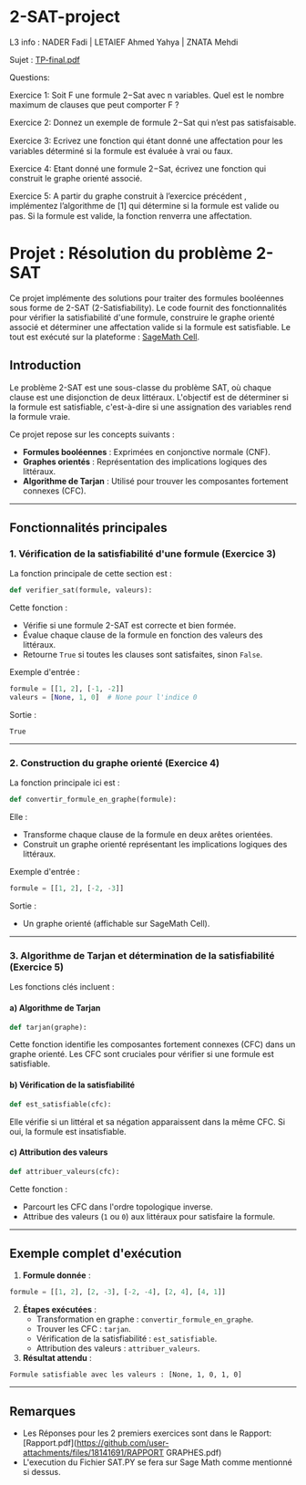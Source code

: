 # 2-SAT-project
L3 info : 
NADER Fadi   |
LETAIEF Ahmed Yahya  |
ZNATA Mehdi

Sujet :
[TP-final.pdf](https://github.com/user-attachments/files/18141691/TP-final-2020.pdf)

Questions:

Exercice 1: Soit F une formule 2−Sat avec n variables. Quel est le nombre maximum de clauses que peut comporter F ?

Exercice 2: Donnez un exemple de formule 2−Sat qui n’est pas satisfaisable.

Exercice 3: Ecrivez une fonction qui étant donné une aﬀectation pour les variables déterminé si la formule est évaluée à vrai ou faux.

Exercice 4: Etant donné une formule 2−Sat, écrivez une fonction qui construit le graphe orienté associé.

Exercice 5: A partir du graphe construit à l’exercice précédent , implémentez l’algorithme de [1] qui détermine si la formule est valide ou pas. Si la formule
est valide, la fonction renverra une aﬀectation.


# Projet : Résolution du problème 2-SAT

Ce projet implémente des solutions pour traiter des formules booléennes sous forme de 2-SAT (2-Satisfiability). Le code fournit des fonctionnalités pour vérifier la satisfiabilité d'une formule, construire le graphe orienté associé et déterminer une affectation valide si la formule est satisfiable. Le tout est exécuté sur la plateforme : [SageMath Cell](https://sagecell.sagemath.org/).

## Introduction

Le problème 2-SAT est une sous-classe du problème SAT, où chaque clause est une disjonction de deux littéraux. L'objectif est de déterminer si la formule est satisfiable, c'est-à-dire si une assignation des variables rend la formule vraie. 

Ce projet repose sur les concepts suivants :
- **Formules booléennes** : Exprimées en conjonctive normale (CNF).
- **Graphes orientés** : Représentation des implications logiques des littéraux.
- **Algorithme de Tarjan** : Utilisé pour trouver les composantes fortement connexes (CFC).

---

## Fonctionnalités principales

### 1. Vérification de la satisfiabilité d'une formule (Exercice 3)

La fonction principale de cette section est :

```python
def verifier_sat(formule, valeurs):
```
Cette fonction :
- Vérifie si une formule 2-SAT est correcte et bien formée.
- Évalue chaque clause de la formule en fonction des valeurs des littéraux.
- Retourne `True` si toutes les clauses sont satisfaites, sinon `False`.

Exemple d'entrée :
```python
formule = [[1, 2], [-1, -2]]
valeurs = [None, 1, 0]  # None pour l'indice 0
```
Sortie :
```plaintext
True
```

---

### 2. Construction du graphe orienté (Exercice 4)

La fonction principale ici est :

```python
def convertir_formule_en_graphe(formule):
```
Elle :
- Transforme chaque clause de la formule en deux arêtes orientées.
- Construit un graphe orienté représentant les implications logiques des littéraux.

Exemple d'entrée :
```python
formule = [[1, 2], [-2, -3]]
```
Sortie :
- Un graphe orienté (affichable sur SageMath Cell).

---

### 3. Algorithme de Tarjan et détermination de la satisfiabilité (Exercice 5)

Les fonctions clés incluent :

#### a) Algorithme de Tarjan
```python
def tarjan(graphe):
```
Cette fonction identifie les composantes fortement connexes (CFC) dans un graphe orienté. Les CFC sont cruciales pour vérifier si une formule est satisfiable.

#### b) Vérification de la satisfiabilité
```python
def est_satisfiable(cfc):
```
Elle vérifie si un littéral et sa négation apparaissent dans la même CFC. Si oui, la formule est insatisfiable.

#### c) Attribution des valeurs
```python
def attribuer_valeurs(cfc):
```
Cette fonction :
- Parcourt les CFC dans l'ordre topologique inverse.
- Attribue des valeurs (`1` ou `0`) aux littéraux pour satisfaire la formule.

---

## Exemple complet d'exécution

1. **Formule donnée** :
```python
formule = [[1, 2], [2, -3], [-2, -4], [2, 4], [4, 1]]
```
2. **Étapes exécutées** :
   - Transformation en graphe : `convertir_formule_en_graphe`.
   - Trouver les CFC : `tarjan`.
   - Vérification de la satisfiabilité : `est_satisfiable`.
   - Attribution des valeurs : `attribuer_valeurs`.
3. **Résultat attendu** :
```plaintext
Formule satisfiable avec les valeurs : [None, 1, 0, 1, 0]
```

---


## Remarques
- Les Réponses pour les 2 premiers exercices sont dans le Rapport:  
[Rapport.pdf](https://github.com/user-attachments/files/18141691/RAPPORT GRAPHES.pdf)
- L'execution du Fichier  SAT.PY se fera sur Sage Math comme mentionné si dessus.